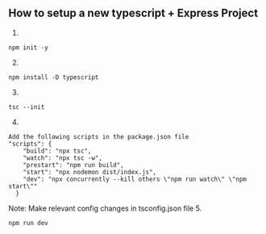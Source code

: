 ## How to setup a new typescript + Express Project
1.
```
npm init -y
```
2.
```
npm install -D typescript 
```
3.
```
tsc --init
```
4. 
```
Add the following scripts in the package.json file
"scripts": {
    "build": "npx tsc",
    "watch": "npx tsc -w",
    "prestart": "npm run build",
    "start": "npx nodemon dist/index.js",
    "dev": "npx concurrently --kill others \"npm run watch\" \"npm start\""
  }
```
Note: Make relevant config changes in tsconfig.json file 
5.
```
npm run dev
```